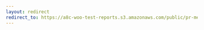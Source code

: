 ```yaml
---
layout: redirect
redirect_to: https://a8c-woo-test-reports.s3.amazonaws.com/public/pr-merge/45327/api/index.html
---
```


